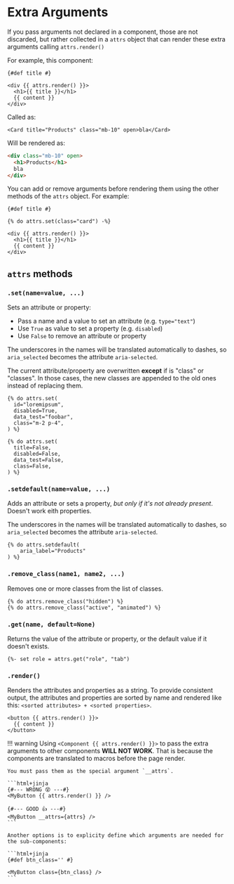 # Extra Arguments

If you pass arguments not declared in a component, those are not discarded, but rather collected in a `attrs` object that can render these extra arguments calling `attrs.render()`

For example, this component:

```html+jinja title="components/Card.jinja"
{#def title #}

<div {{ attrs.render() }}>
  <h1>{{ title }}</h1>
  {{ content }}
</div>
```

Called as:

```html+jinja
<Card title="Products" class="mb-10" open>bla</Card>
```

Will be rendered as:

```html
<div class="mb-10" open>
  <h1>Products</h1>
  bla
</div>
```

You can add or remove arguments before rendering them using the other methods of the `attrs` object. For example:

```html+jinja
{#def title #}

{% do attrs.set(class="card") -%}

<div {{ attrs.render() }}>
  <h1>{{ title }}</h1>
  {{ content }}
</div>
```

## `attrs` methods

### `.set(name=value, ...)`

Sets an attribute or property:
- Pass a name and a value to set an attribute (e.g. `type="text"`)
- Use `True` as value to set a property (e.g. `disabled`)
- Use `False` to remove an attribute or property

The underscores in the names will be translated automatically to dashes, so `aria_selected`
becomes the attribute `aria-selected`.

The current attribute/property are overwritten **except** if is "class" or "classes".
In those cases, the new classes are appended to the old ones instead of replacing them.

```html+jinja title="Adding attributes/properties"
{% do attrs.set(
  id="loremipsum",
  disabled=True,
  data_test="foobar",
  class="m-2 p-4",
) %}
```

```html+jinja title="Removing attributes/properties"
{% do attrs.set(
  title=False,
  disabled=False,
  data_test=False,
  class=False,
) %}
```


### `.setdefault(name=value, ...)`

Adds an attribute or sets a property, *but only if it's not already present*.
Doesn't work eith properties.

The underscores in the names will be translated automatically to dashes, so `aria_selected`
becomes the attribute `aria-selected`.

```html+jinja
{% do attrs.setdefault(
    aria_label="Products"
) %}
```


### `.remove_class(name1, name2, ...)`

Removes one or more classes from the list of classes.

```html+jinja
{% do attrs.remove_class("hidden") %}
{% do attrs.remove_class("active", "animated") %}
```


### `.get(name, default=None)`

Returns the value of the attribute or property, or the default value if it doesn't exists.

```html+jinja
{%- set role = attrs.get("role", "tab")
```


### `.render()`

Renders the attributes and properties as a string.
To provide consistent output, the attributes and properties are sorted by name and rendered like this: `<sorted attributes> + <sorted properties>`.

```html+jinja
<button {{ attrs.render() }}>
  {{ content }}
</button>
```

!!! warning
    Using `<Component {{ attrs.render() }}>` to pass the extra arguments to other components **WILL NOT WORK**. That is because the components are translated to macros before the page render.

    You must pass them as the special argument `__attrs`.

    ```html+jinja
    {#--- WRONG 😵 ---#}
    <MyButton {{ attrs.render() }} />

    {#--- GOOD 👍 ---#}
    <MyButton __attrs={attrs} />
    ```

    Another options is to explicity define which arguments are needed for the sub-components:

    ```html+jinja
    {#def btn_class='' #}

    <MyButton class={btn_class} />
    ```
